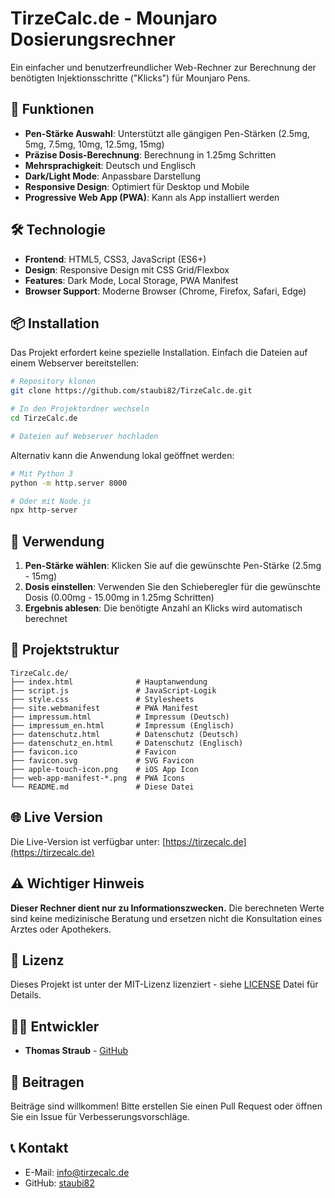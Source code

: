 # TirzeCalc.de - Mounjaro Dosierungsrechner

Ein einfacher und benutzerfreundlicher Web-Rechner zur Berechnung der benötigten Injektionsschritte ("Klicks") für Mounjaro Pens.

## 🚀 Funktionen

- **Pen-Stärke Auswahl**: Unterstützt alle gängigen Pen-Stärken (2.5mg, 5mg, 7.5mg, 10mg, 12.5mg, 15mg)
- **Präzise Dosis-Berechnung**: Berechnung in 1.25mg Schritten
- **Mehrsprachigkeit**: Deutsch und Englisch
- **Dark/Light Mode**: Anpassbare Darstellung
- **Responsive Design**: Optimiert für Desktop und Mobile
- **Progressive Web App (PWA)**: Kann als App installiert werden

## 🛠️ Technologie

- **Frontend**: HTML5, CSS3, JavaScript (ES6+)
- **Design**: Responsive Design mit CSS Grid/Flexbox
- **Features**: Dark Mode, Local Storage, PWA Manifest
- **Browser Support**: Moderne Browser (Chrome, Firefox, Safari, Edge)

## 📦 Installation

Das Projekt erfordert keine spezielle Installation. Einfach die Dateien auf einem Webserver bereitstellen:

```bash
# Repository klonen
git clone https://github.com/staubi82/TirzeCalc.de.git

# In den Projektordner wechseln
cd TirzeCalc.de

# Dateien auf Webserver hochladen
```

Alternativ kann die Anwendung lokal geöffnet werden:
```bash
# Mit Python 3
python -m http.server 8000

# Oder mit Node.js
npx http-server
```

## 🎯 Verwendung

1. **Pen-Stärke wählen**: Klicken Sie auf die gewünschte Pen-Stärke (2.5mg - 15mg)
2. **Dosis einstellen**: Verwenden Sie den Schieberegler für die gewünschte Dosis (0.00mg - 15.00mg in 1.25mg Schritten)
3. **Ergebnis ablesen**: Die benötigte Anzahl an Klicks wird automatisch berechnet

## 📁 Projektstruktur

```
TirzeCalc.de/
├── index.html              # Hauptanwendung
├── script.js               # JavaScript-Logik
├── style.css               # Stylesheets
├── site.webmanifest        # PWA Manifest
├── impressum.html          # Impressum (Deutsch)
├── impressum_en.html       # Impressum (Englisch)
├── datenschutz.html        # Datenschutz (Deutsch)
├── datenschutz_en.html     # Datenschutz (Englisch)
├── favicon.ico             # Favicon
├── favicon.svg             # SVG Favicon
├── apple-touch-icon.png    # iOS App Icon
├── web-app-manifest-*.png  # PWA Icons
└── README.md               # Diese Datei
```

## 🌐 Live Version

Die Live-Version ist verfügbar unter: [https://tirzecalc.de](https://tirzecalc.de)

## ⚠️ Wichtiger Hinweis

**Dieser Rechner dient nur zu Informationszwecken.** Die berechneten Werte sind keine medizinische Beratung und ersetzen nicht die Konsultation eines Arztes oder Apothekers.

## 📄 Lizenz

Dieses Projekt ist unter der MIT-Lizenz lizenziert - siehe [LICENSE](LICENSE) Datei für Details.

## 👨‍💻 Entwickler

- **Thomas Straub** - [GitHub](https://github.com/staubi82)

## 🤝 Beitragen

Beiträge sind willkommen! Bitte erstellen Sie einen Pull Request oder öffnen Sie ein Issue für Verbesserungsvorschläge.

## 📞 Kontakt

- E-Mail: info@tirzecalc.de
- GitHub: [staubi82](https://github.com/staubi82)